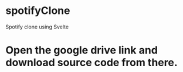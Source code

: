 # spotifyClone
Spotify clone using Svelte

<h1>Open the google drive link and download source code from there.</h1>
